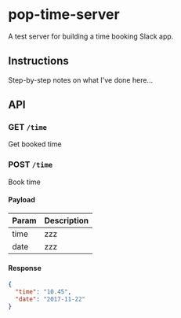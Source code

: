 # pop-time-server

A test server for building a time booking Slack app.

## Instructions

Step-by-step notes on what I've done here...

## API

### GET `/time`

Get booked time

### POST `/time`

Book time

#### Payload

Param | Description
---|---
time | zzz
date | zzz

#### Response

```json
{
  "time": "10.45",
  "date": "2017-11-22"
}
```
